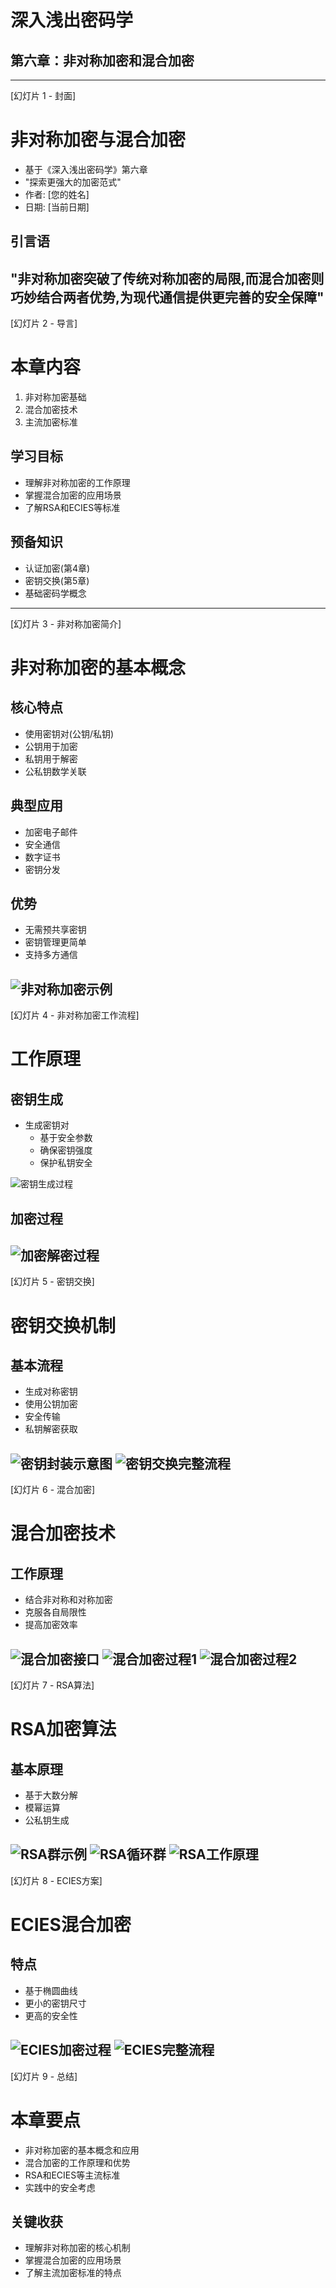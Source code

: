 # 深入浅出密码学
## 第六章：非对称加密和混合加密
-------------------
[幻灯片 1 - 封面]

# 非对称加密与混合加密
- 基于《深入浅出密码学》第六章
- "探索更强大的加密范式"
- 作者: [您的姓名]
- 日期: [当前日期]

## 引言语
"非对称加密突破了传统对称加密的局限,而混合加密则巧妙结合两者优势,为现代通信提供更完善的安全保障"
-------------------

[幻灯片 2 - 导言]

# 本章内容
1. 非对称加密基础
2. 混合加密技术
3. 主流加密标准

## 学习目标
- 理解非对称加密的工作原理
- 掌握混合加密的应用场景
- 了解RSA和ECIES等标准

## 预备知识
- 认证加密(第4章)
- 密钥交换(第5章)
- 基础密码学概念
-------------------

[幻灯片 3 - 非对称加密简介]

# 非对称加密的基本概念

## 核心特点
- 使用密钥对(公钥/私钥)
- 公钥用于加密
- 私钥用于解密
- 公私钥数学关联

## 典型应用
- 加密电子邮件
- 安全通信
- 数字证书
- 密钥分发

## 优势
- 无需预共享密钥
- 密钥管理更简单
- 支持多方通信

![非对称加密示例](./img/6.1.png)
-------------------

[幻灯片 4 - 非对称加密工作流程]

# 工作原理

## 密钥生成
- 生成密钥对
  * 基于安全参数
  * 确保密钥强度
  * 保护私钥安全

![密钥生成过程](./img/6.2.png)

## 加密过程
![加密解密过程](./img/6.3.png)
-------------------

[幻灯片 5 - 密钥交换]

# 密钥交换机制

## 基本流程
- 生成对称密钥
- 使用公钥加密
- 安全传输
- 私钥解密获取

![密钥封装示意图](./img/6.4.png)
![密钥交换完整流程](./img/6.5.png)
-------------------

[幻灯片 6 - 混合加密]

# 混合加密技术

## 工作原理
- 结合非对称和对称加密
- 克服各自局限性
- 提高加密效率

![混合加密接口](./img/6.6.png)
![混合加密过程1](./img/6.7.png)
![混合加密过程2](./img/6.8.png)
-------------------

[幻灯片 7 - RSA算法]

# RSA加密算法

## 基本原理
- 基于大数分解
- 模幂运算
- 公私钥生成

![RSA群示例](./img/6.10.png)
![RSA循环群](./img/6.11.png)
![RSA工作原理](./img/6.12.png)
-------------------

[幻灯片 8 - ECIES方案]

# ECIES混合加密

## 特点
- 基于椭圆曲线
- 更小的密钥尺寸
- 更高的安全性

![ECIES加密过程](./img/6.19.png)
![ECIES完整流程](./img/6.20.png)
-------------------

[幻灯片 9 - 总结]

# 本章要点

- 非对称加密的基本概念和应用
- 混合加密的工作原理和优势
- RSA和ECIES等主流标准
- 实践中的安全考虑

## 关键收获
- 理解非对称加密的核心机制
- 掌握混合加密的应用场景
- 了解主流加密标准的特点 